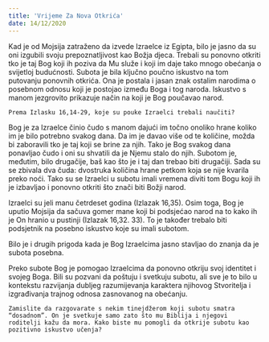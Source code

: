 ```yaml
---
title: 'Vrijeme Za Nova Otkrića'
date: 14/12/2020
---
```


Kad je od Mojsija zatraženo da izvede Izraelce iz Egipta, bilo je jasno da su oni izgubili svoju prepoznatljivost kao Božja djeca. Trebali su ponovno otkriti tko je taj Bog koji ih poziva da Mu služe i koji im daje tako mnogo obećanja o svijetloj budućnosti. Subota je bila ključno poučno iskustvo na tom putovanju ponovnih otkrića. Ona je postala i jasan znak ostalim narodima o posebnom odnosu koji je postojao između Boga i tog naroda. Iskustvo s manom jezgrovito prikazuje način na koji je Bog poučavao narod.

`Prema Izlasku 16,14-29, koje su pouke Izraelci trebali naučiti?`

Bog je za Izraelce činio čudo s manom dajući im točno onoliko hrane koliko im je bilo potrebno svakog dana. Da im je davao više od te količine, možda bi zaboravili tko je taj koji se brine za njih. Tako je Bog svakog dana ponavljao čudo i oni su shvatili da je Njemu stalo do njih. Subotom je, međutim, bilo drugačije, baš kao što je i taj dan trebao biti drugačiji. Sada su se zbivala dva čuda: dvostruka količina hrane petkom koja se nije kvarila preko noći. Tako su se Izraelci u subotu imali vremena diviti tom Bogu koji ih je izbavljao i ponovno otkriti što znači biti Božji narod.

Izraelci su jeli manu četrdeset godina (Izlazak 16,35). Osim toga, Bog je uputio Mojsija da sačuva gomer mane koji bi podsjećao narod na to kako ih je On hranio u pustinji (Izlazak 16,32. 33). To je također trebalo biti podsjetnik na posebno iskustvo koje su imali subotom.

Bilo je i drugih prigoda kada je Bog Izraelcima jasno stavljao do znanja da je subota posebna.

Preko subote Bog je pomogao Izraelcima da ponovno otkriju svoj identitet i svojeg Boga. Bili su pozvani da poštuju i svetkuju subotu, ali sve je to bilo u kontekstu razvijanja dubljeg razumijevanja karaktera njihovog Stvoritelja i izgrađivanja trajnog odnosa zasnovanog na obećanju.

`Zamislite da razgovarate s nekim tinejdžerom koji subotu smatra “dosadnom”. On je svetkuje samo zato što mu Biblija i njegovi roditelji kažu da mora. Kako biste mu pomogli da otkrije subotu kao pozitivno iskustvo učenja?`